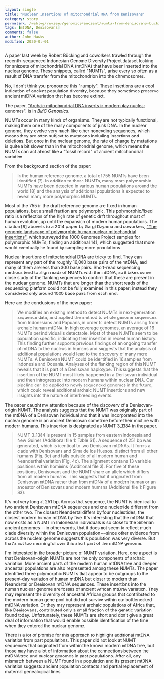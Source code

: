 ```yaml
---
layout: single
title: "Nuclear insertions of mitochondrial DNA from Denisovans"
category: story
permalink: /weblog/reviews/genomics/ancient/numts-from-denisovans-bucking-2020.html
tags: [mtDNA, Denisovans]
comments: false
author: John Hawks
modified: 2020-01-01
---
```


A paper last week by Robert Bücking and coworkers trawled through the recently-sequenced Indonesian Genome Diversity Project dataset looking for snippets of mitochondrial DNA (mtDNA) that have been inserted into the nuclear genome. These snippets, called "NUMTs", arise every so often as a result of DNA transfer from the mitochondrion into the chromosomes.

No, I don't think you pronounce this "numpty". These insertions are a cool indication of ancient population diversity, because they sometimes preserve ancient mtDNA variation that has become extinct.

The paper, <a href="https://doi.org/10.1186/s12864-019-6392-8">"Archaic mitochondrial DNA inserts in modern day nuclear genomes"</a>, is in <em>BMC Genomics</em>.

NUMTs occur in many kinds of organisms. They are not typically functional, making them one of the many components of junk DNA. In the nuclear genome, they evolve very much like other noncoding sequences, which means they are often subject to mutations including insertions and deletions. But once in the nuclear genome, the rate of change by mutations is quite a bit slower than in the mitochondrial genome, which means the NUMTs can act almost like a "fossil record" of ancient mitochondrial variation.

From the background section of the paper:

<blockquote>In the human reference genome, a total of 755 NUMTs have been identified [7]. In addition to these NUMTs, many more polymorphic NUMTs have been detected in various human populations around the world [8] and the analysis of additional populations is expected to reveal many more polymorphic NUMTs. </blockquote>

Most of the 755 in the draft reference genome are fixed in human populations, but a small fraction are polymorphic. This polymorphic/fixed ratio is a reflection of the high rate of genetic drift throughout most of human evolution, up until the expansion of modern human populations. The citation [8] above is to a 2014 paper by Gargi Dayama and coworkers, <a href="https://doi.org/10.1093/nar/gku1038">"The genomic landscape of polymorphic human nuclear mitochondrial insertions"</a>, which surveyed the 1000 Genomes Project samples for polymorphic NUMTs, finding an additional 141, which suggested that more would eventually be found by sampling more populations.

Nuclear insertions of mitochondrial DNA are tricky to find. They can represent any part of the roughly 16,000 base pairs of the mtDNA, and many of them are less than 300 base pairs. Short-read sequencing methods tend to align reads of NUMTs with the mtDNA, so it takes some close study of the flanking sequences to confirm that these are present in the nuclear genome. NUMTs that are longer than the short reads of the sequencing platform could not be fully examined in this paper; instead they considered only around 1000 base pairs from each end.

Here are the conclusions of the new paper:

<blockquote>We modified an existing method to detect NUMTs in next-generation sequence data, and applied the method to whole genome sequences from Indonesians and Papuans, in order to detect NUMTs arising from archaic human mtDNA. In high coverage genomes, an average of 16 NUMTs per individual is detectable. Most of these NUMTs seem to be population specific, indicating their insertion in recent human history. This finding further supports previous findings of an ongoing transfer of mtDNA to the nucleus in humans and suggests that the analysis of additional populations would lead to the discovery of many more NUMTs. A Denisovan NUMT could be identified in 16 samples from Indonesia and Oceania. Analyses of the flanking region of this NUMT reveals that it is part of a Denisovan haplotype. This suggests that the insertion of the NUMT most likely happened in a Denisovan individual and then introgressed into modern humans within nuclear DNA. Our pipeline can be applied to newly sequenced genomes in the future, which could reveal additional archaic NUMT insertions and new insights into the nature of interbreeding events.</blockquote>

The paper caught my attention because of the discovery of a Denisovan-origin NUMT. The analysis suggests that the NUMT was originally part of the mtDNA of a Denisovan individual and that it was incorporated into the nuclear genome in an ancient Denisovan sometime before their mixture with modern humans. This insertion is designated as NUMT 3_1384 in the paper.

<blockquote>NUMT 3_1384 is present in 15 samples from eastern Indonesia and New Guinea (Additional file 1: Table S1). A sequence of 251 bp was generated, which is identical to two Denisovan mtDNAs. It forms a clade with Denisovans and Sima de los Huesos, distinct from all other humans (Fig. 3e) and falls outside of all modern human and Neanderthal variation (Fig. 4c). The alignment contains 13 variable positions within hominins (Additional file 3). For five of these positions, Denisovans and the NUMT share an allele which differs from all modern humans. This suggests that it originated from Denisovan mtDNA rather than from mtDNA of a modern human or an ancestor of Denisovans and modern humans (Additional file 1: Figure S3).</blockquote>

It's not very long at 251 bp. Across that sequence, the NUMT is identical to two ancient Denisovan mtDNA seqeunces and one nucleotide different from the other two. The closest Neandertal differs by four nucleotides, the closest modern human mtDNA by five. It's interesting that the mtDNA that now exists as a NUMT in Indonesian individuals is so close to the Siberian ancient genomes---in other words, that it does not seem to reflect much clade diversity within the Denisovan population---since other evidence from across the nuclear genome suggests this population was very diverse. But that's not too meaningful over this short part of the mtDNA genome.

I'm interested in the broader picture of NUMT variation. Here, one aspect is that Denisovan-origin NUMTs are not the only components of archaic variation. More ancient parts of the modern human mtDNA tree and deeper ancestral populations are also represented among these NUMTs. The paper identified three polymorphic NUMTs that appear to be outgroups to the present-day variation of human mtDNA but closer to modern than Neandertal or Denisovan mtDNA sequences. These insertions into the human nuclear genome are fossils of ancient African mtDNA variation. They may represent the diversity of ancestral African groups that contributed to the modern human gene pool but did not survive within our bottlenecked mtDNA variation. Or they may represent archaic populations of Africa that, like Denisovans, contributed only a small fraction of the genetic variation found today. Unfortunately, these NUMTs are short and don't give a great deal of information that would enable possible identification of the time when they entered the nuclear genome.

There is a lot of promise for this approach to highlight additional mtDNA variation from past populations. This paper did not look at NUMT sequences that originated from within the known modern mtDNA tree, but those may have a lot of information about the connections between the mtDNA tree and nuclear genomes in past populations. After all, any mismatch between a NUMT found in a population and its present mtDNA variation suggests ancient population contacts and partial replacement of maternal genealogical lines.


